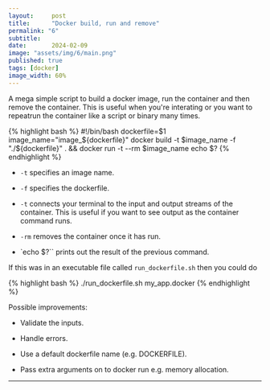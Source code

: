 ```yaml
---
layout:     post
title:      "Docker build, run and remove"
permalink: "6"
subtitle:   
date:       2024-02-09
image: "assets/img/6/main.png"
published: true
tags: [docker]
image_width: 60%
---
```


A mega simple script to build a docker image, run the container and then remove the container. This is useful when you're interating or you want to repeatrun the container like a script or binary many times.

{% highlight bash %}
#!/bin/bash
dockerfile=$1
image_name="image_${dockerfile}"
docker build -t $image_name -f "./${dockerfile}" . && docker run -t --rm $image_name
echo $?
{% endhighlight %}

* `-t` specifies an image name.

* `-f` specifies the dockerfile.

* `-t` connects your terminal to the input and output streams of the container. This is useful if you want to see output as the container command runs.

* `-rm` removes the container once it has run.

* `echo $?`` prints out the result of the previous command.

If this was in an executable file called `run_dockerfile.sh` then you could do

{% highlight bash %}
./run_dockerfile.sh my_app.docker
{% endhighlight %}

Possible improvements:

* Validate the inputs.

* Handle errors.

* Use a default dockerfile name (e.g. DOCKERFILE).

* Pass extra arguments on to docker run e.g. memory allocation.


_____